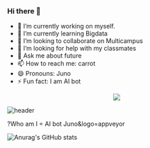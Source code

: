 ### Hi there 👋

- 🔭 I’m currently working on myself.
- 🌱 I’m currently learning Bigdata
- 👯 I’m looking to collaborate on Multicampus
- 🤔 I’m looking for help with my classmates
- 💬 Ask me about future
- 📫 How to reach me: carrot
- 😄 Pronouns: Juno
- ⚡ Fun fact: I am AI bot

<div align="center">
	<img src="https://capsule-render.vercel.app/api?type=cylinder&color=auto&text=FE%20Developer&fontAlignY=45&fontSize=40&height=150&animation=blinking&desc=hanminss&descAlignY=70">
</div>

![header](https://capsule-render.vercel.app/api?type=wave&color=auto&height=300&section=header&text=capsule%20render&fontSize=90)

?Who am I = AI bot Juno&logo=appveyor

![Anurag's GitHub stats](https://github-readme-stats.vercel.app/api?username=anuraghazra&theme=dark&show_icons=true)